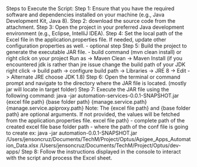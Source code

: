 Steps to Execute the Script:
Step 1: Ensure that you have the required software and dependencies installed on your machine (e.g., Java Development Kit, Java 8).
Step 2: download the source code from the attachment.
Step 3: Open the project in your preferred Java development environment (e.g., Eclipse, IntelliJ IDEA).
Step 4: Set the local path of the Excel file in the application.properties file. If needed, update other configuration properties as well. - optional step
Step 5: Build the project to generate the executable JAR file. - build command (mvn clean install) or right click on your project Run as -> Maven Clean -> Maven Install (if you encountered jdk is rather than jre issue change the build path of your JDK right click -> build path -> configure build path -> Libraries -> JRE 8 -> Edit -> Alternate JRE choose JDK 1.8)
Step 6: Open the terminal or command prompt and navigate to the directory where the JAR file is located. (mostly jar will locate in target folder)
Step 7: Execute the JAR file using the following command:
java -jar automation-services-0.0.1-SNAPSHOT.jar {excel file path} {base folder path} {manage.service.path} {manage.service.apiproxy.path} 
 Note: The {excel file path} and {base folder path} are optional arguments. If not provided, the values will be fetched from the application.properties file.
 excel file path} - complete path of the created excel file 
 base folder path - where the path of the conf file is going to create
 ex: java -jar automation-0.0.1-SNAPSHOT.jar /Users/jensoncruz/Documents/TechM/Project/Optus/Apigee_Apps_Automation_Data.xlsx /Users/jensoncruz/Documents/TechM/Project/Optus/dev-apps/
Step 8: Follow the instructions displayed in the console to interact with the script and process the Excel sheet.